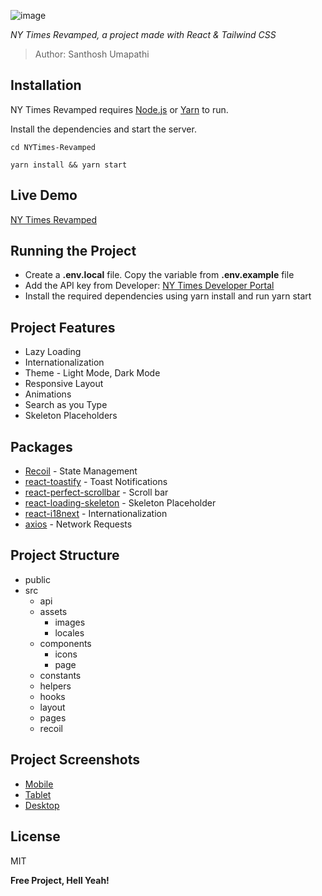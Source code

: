 ![image](https://raw.githubusercontent.com/Santhosh-Umapathi/React-NYTimes-Revamped/project-assets/src/assets/images/cover.png)

_NY Times Revamped, a project made with React & Tailwind CSS_

> Author: Santhosh Umapathi

## Installation

NY Times Revamped requires [Node.js](https://nodejs.org/) or [Yarn](https://yarnpkg.com/) to run.

Install the dependencies and start the server.

```brew
cd NYTimes-Revamped
```

```brew
yarn install && yarn start
```

## Live Demo

[NY Times Revamped](https://santhosh-umapathi.github.io/React-NYTimes-Revamped/)

## Running the Project

- Create a **.env.local** file. Copy the variable from **.env.example** file
- Add the API key from Developer: [NY Times Developer Portal](https://developer.nytimes.com/)
- Install the required dependencies using yarn install and run yarn start

## Project Features

- Lazy Loading
- Internationalization
- Theme - Light Mode, Dark Mode
- Responsive Layout
- Animations
- Search as you Type
- Skeleton Placeholders

## Packages

- [Recoil](https://recoiljs.org/) - State Management
- [react-toastify](https://github.com/fkhadra/react-toastify#readme) - Toast Notifications
- [react-perfect-scrollbar](https://github.com/goldenyz/react-perfect-scrollbar) - Scroll bar
- [react-loading-skeleton](https://github.com/dvtng/react-loading-skeleton#readme) - Skeleton Placeholder
- [react-i18next](https://react.i18next.com/) - Internationalization
- [axios](https://axios-http.com/) - Network Requests

## Project Structure

- public
- src
  - api
  - assets
    - images
    - locales
  - components
    - icons
    - page
  - constants
  - helpers
  - hooks
  - layout
  - pages
  - recoil

## Project Screenshots

- [Mobile](https://raw.githubusercontent.com/Santhosh-Umapathi/React-NYTimes-Revamped/project-assets/src/assets/images/screenshots/Mobile.png)
- [Tablet](https://raw.githubusercontent.com/Santhosh-Umapathi/React-NYTimes-Revamped/project-assets/src/assets/images/screenshots/Tablet.png)
- [Desktop](https://raw.githubusercontent.com/Santhosh-Umapathi/React-NYTimes-Revamped/project-assets/src/assets/images/screenshots/Desktop.png)

## License

MIT

**Free Project, Hell Yeah!**
